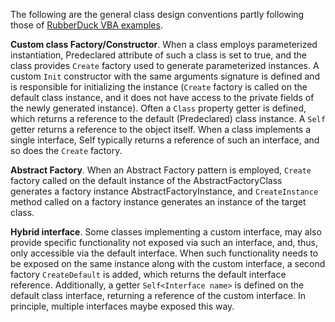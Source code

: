The following are the general class design conventions partly following those of [RubberDuck VBA examples][RubberDuck VBA examples].

**Custom class Factory/Constructor**. When a class employs parameterized instantiation, Predeclared attribute of such a class is set to true, and the class provides `Create` factory used to generate parameterized instances. A custom `Init` constructor with the same arguments signature is defined and is responsible for initializing the instance (`Create` factory is called on the default class instance, and it does not have access to the private fields of the newly generated instance). Often a `Class` property getter is defined, which returns a reference to the default (Predeclared) class instance. A `Self` getter returns a reference to the object itself. When a class implements a single interface, Self typically returns a reference of such an interface, and so does the `Create` factory.

**Abstract Factory**. When an Abstract Factory pattern is employed, `Create` factory called on the default instance of the AbstractFactoryClass generates a factory instance AbstractFactoryInstance, and `CreateInstance` method called on a factory instance generates an instance of the target class.

[](#hybrid-interface)
**Hybrid interface**. Some classes implementing a custom interface, may also provide specific functionality not exposed via such an interface, and, thus, only accessible via the default interface. When such functionality needs to be exposed on the same instance along with the custom interface, a second factory `CreateDefault` is added, which returns the default interface reference. Additionally, a getter `Self<Interface name>` is defined on the default class interface, returning a reference of the custom interface. In principle, multiple interfaces maybe exposed this way.


[RubberDuck VBA examples]: https://github.com/rubberduck-vba/examples